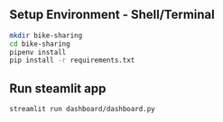 ## Setup Environment - Shell/Terminal

```sh
mkdir bike-sharing
cd bike-sharing
pipenv install
pip install -r requirements.txt
```
## Run steamlit app
```sh
streamlit run dashboard/dashboard.py
```
